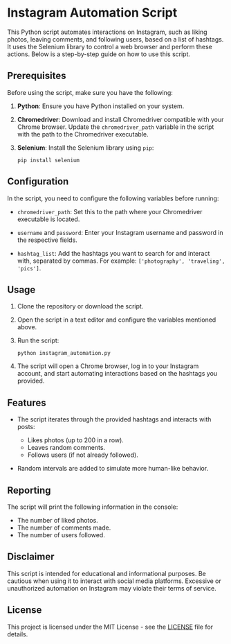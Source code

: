 # Instagram Automation Script

This Python script automates interactions on Instagram, such as liking photos, leaving comments, and following users, based on a list of hashtags. It uses the Selenium library to control a web browser and perform these actions. Below is a step-by-step guide on how to use this script.

## Prerequisites

Before using the script, make sure you have the following:

1. **Python**: Ensure you have Python installed on your system.

2. **Chromedriver**: Download and install Chromedriver compatible with your Chrome browser. Update the `chromedriver_path` variable in the script with the path to the Chromedriver executable.

3. **Selenium**: Install the Selenium library using `pip`:
   ```
   pip install selenium
   ```

## Configuration

In the script, you need to configure the following variables before running:

- `chromedriver_path`: Set this to the path where your Chromedriver executable is located.

- `username` and `password`: Enter your Instagram username and password in the respective fields.

- `hashtag_list`: Add the hashtags you want to search for and interact with, separated by commas. For example: `['photography', 'traveling', 'pics']`.

## Usage

1. Clone the repository or download the script.

2. Open the script in a text editor and configure the variables mentioned above.

3. Run the script:
   ```
   python instagram_automation.py
   ```

4. The script will open a Chrome browser, log in to your Instagram account, and start automating interactions based on the hashtags you provided.

## Features

- The script iterates through the provided hashtags and interacts with posts:
  - Likes photos (up to 200 in a row).
  - Leaves random comments.
  - Follows users (if not already followed).

- Random intervals are added to simulate more human-like behavior.

## Reporting

The script will print the following information in the console:

- The number of liked photos.
- The number of comments made.
- The number of users followed.

## Disclaimer

This script is intended for educational and informational purposes. Be cautious when using it to interact with social media platforms. Excessive or unauthorized automation on Instagram may violate their terms of service.

## License

This project is licensed under the MIT License - see the [LICENSE](LICENSE) file for details.
